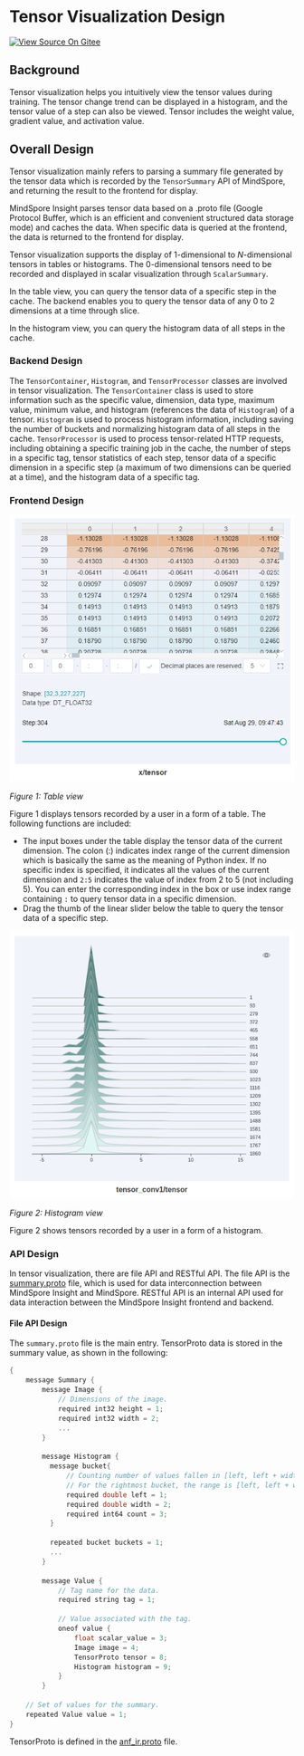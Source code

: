 # Tensor Visualization Design

[![View Source On Gitee](https://mindspore-website.obs.cn-north-4.myhuaweicloud.com/website-images/r2.0/resource/_static/logo_source_en.png)](https://gitee.com/mindspore/docs/blob/r2.0/docs/mindinsight/docs/source_en/tensor_visual_design.md)

## Background

Tensor visualization helps you intuitively view the tensor values during training. The tensor change trend can be displayed in a histogram, and the tensor value of a step can also be viewed. Tensor includes the weight value, gradient value, and activation value.

## Overall Design

Tensor visualization mainly refers to parsing a summary file generated by the tensor data which is recorded by the `TensorSummary` API of MindSpore, and returning the result to the frontend for display.

MindSpore Insight parses tensor data based on a .proto file (Google Protocol Buffer, which is an efficient and convenient structured data storage mode) and caches the data. When specific data is queried at the frontend, the data is returned to the frontend for display.

Tensor visualization supports the display of 1-dimensional to *N*-dimensional tensors in tables or histograms. The 0-dimensional tensors need to be recorded and displayed in scalar visualization through `ScalarSummary`.

In the table view, you can query the tensor data of a specific step in the cache. The backend enables you to query the tensor data of any 0 to 2 dimensions at a time through slice.

In the histogram view, you can query the histogram data of all steps in the cache.

### Backend Design

The `TensorContainer`, `Histogram`, and `TensorProcessor` classes are involved in tensor visualization. The `TensorContainer` class is used to store information such as the specific value, dimension, data type, maximum value, minimum value, and histogram (references the data of `Histogram`) of a tensor. `Histogram` is used to process histogram information, including saving the number of buckets and normalizing histogram data of all steps in the cache. `TensorProcessor` is used to process tensor-related HTTP requests, including obtaining a specific training job in the cache, the number of steps in a specific tag, tensor statistics of each step, tensor data of a specific dimension in a specific step (a maximum of two dimensions can be queried at a time), and the histogram data of a specific tag.

### Frontend Design

![tensor_table.png](./images/tensor_table.png)

*Figure 1: Table view*

Figure 1 displays tensors recorded by a user in a form of a table. The following functions are included:

- The input boxes under the table display the tensor data of the current dimension. The colon (:) indicates index range of the current dimension which is basically the same as the meaning of Python index. If no specific index is specified, it indicates all the values of the current dimension and `2:5` indicates the value of index from 2 to 5 (not including 5). You can enter the corresponding index in the box or use index range containing `:` to query tensor data in a specific dimension.
- Drag the thumb of the linear slider below the table to query the tensor data of a specific step.

![tensor_histogram.png](./images/tensor_histogram.png)

*Figure 2: Histogram view*

Figure 2 shows tensors recorded by a user in a form of a histogram.

### API Design

In tensor visualization, there are file API and RESTful API. The file API is the [summary.proto](https://gitee.com/mindspore/mindspore/blob/r2.0/mindspore/ccsrc/utils/summary.proto) file, which is used for data interconnection between MindSpore Insight and MindSpore. RESTful API is an internal API used for data interaction between the MindSpore Insight frontend and backend.

#### File API Design

The `summary.proto` file is the main entry. TensorProto data is stored in the summary value, as shown in the following:

```cpp
{
    message Summary {
        message Image {
            // Dimensions of the image.
            required int32 height = 1;
            required int32 width = 2;
            ...
        }

        message Histogram {
          message bucket{
              // Counting number of values fallen in [left, left + width).
              // For the rightmost bucket, the range is [left, left + width].
              required double left = 1;
              required double width = 2;
              required int64 count = 3;
          }

          repeated bucket buckets = 1;
          ...
        }

        message Value {
            // Tag name for the data.
            required string tag = 1;

            // Value associated with the tag.
            oneof value {
                float scalar_value = 3;
                Image image = 4;
                TensorProto tensor = 8;
                Histogram histogram = 9;
            }
        }

    // Set of values for the summary.
    repeated Value value = 1;
}
```

TensorProto is defined in the [anf_ir.proto](https://gitee.com/mindspore/mindspore/blob/r2.0/mindspore/ccsrc/utils/anf_ir.proto) file.
